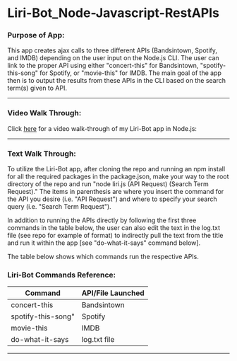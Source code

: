 # Liri-Bot_Node-Javascript-RestAPIs



### Purpose of App:
This app creates ajax calls to three different APIs (Bandsintown, Spotify, and IMDB) depending on the user input on the Node.js CLI. The user can link to the proper API using either "concert-this" for Bandsintown, "spotify-this-song" for Spotify, or "movie-this" for IMDB. The main goal of the app then is to output the results from these APIs in the CLI based on the search term(s) given to API.

---

### Video Walk Through:
Click [here](https://www.youtube.com/watch?v=boK_bb6fKoA) for a video walk-through of my Liri-Bot app in Node.js:

---

### Text Walk Through:
To utilize the Liri-Bot app, after cloning the repo and running an npm install for all the required packages in the package.json, make your way to the root directory of the repo and run "node liri.js (API Request) (Search Term Request)." The items in parenthesis are where you insert the command for the API you desire (i.e. "API Request") and where to specify your search query (i.e. "Search Term Request").

In addition to running the APIs directly by following the first three commands in the table below, the user can also edit the text in the log.txt file (see repo for example of format) to indirectly pull the text from the title and run it within the app [see "do-what-it-says" command below].


The table below shows which commands run the respective APIs.

### Liri-Bot Commands Reference:

Command | API/File Launched
--- | ---
concert-this | Bandsintown
spotify-this-song" | Spotify
movie-this | IMDB
do-what-it-says | log.txt file

---

